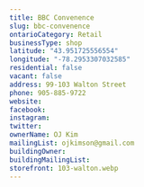 ```yaml
---
title: BBC Convenence
slug: bbc-convenence
ontarioCategory: Retail
businessType: shop
latitude: "43.951725556554"
longitude: "-78.2953307032585"
residential: false
vacant: false
address: 99-103 Walton Street
phone: 905-885-9722
website:
facebook:
instagram:
twitter:
ownerName: OJ Kim
mailingList: ojkimson@gmail.com
buildingOwner:
buildingMailingList:
storefront: 103-walton.webp
---
```


